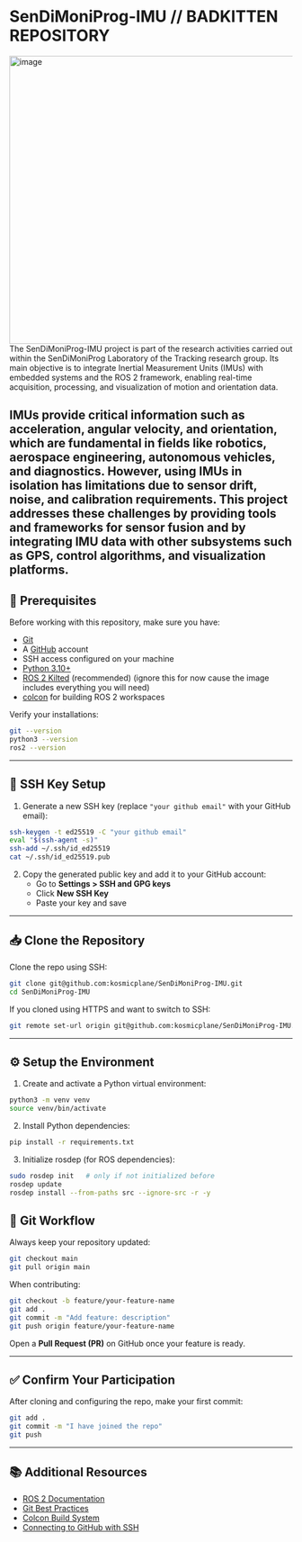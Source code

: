 # SenDiMoniProg-IMU // BADKITTEN REPOSITORY
<img width="512" height="512" alt="image" src="https://github.com/user-attachments/assets/aabb7e62-e121-4b79-8e83-67cf1d2e53d2" />
The SenDiMoniProg-IMU project is part of the research activities carried out within the SenDiMoniProg Laboratory of the Tracking research group. Its main objective is to integrate Inertial Measurement Units (IMUs) with embedded systems and the ROS 2 framework, enabling real-time acquisition, processing, and visualization of motion and orientation data.

IMUs provide critical information such as acceleration, angular velocity, and orientation, which are fundamental in fields like robotics, aerospace engineering, autonomous vehicles, and diagnostics. However, using IMUs in isolation has limitations due to sensor drift, noise, and calibration requirements. This project addresses these challenges by providing tools and frameworks for sensor fusion and by integrating IMU data with other subsystems such as GPS, control algorithms, and visualization platforms.
---

## 🚀 Prerequisites

Before working with this repository, make sure you have: 

- [Git](https://git-scm.com/)  
- A [GitHub](https://github.com/) account  
- SSH access configured on your machine  
- [Python 3.10+](https://www.python.org/downloads/)  
- [ROS 2 Kilted](https://docs.ros.org/en/kilted/Installation.html) (recommended) (ignore this for now cause the image includes everything you will need)
- [colcon](https://colcon.readthedocs.io/en/released/) for building ROS 2 workspaces  

Verify your installations:

```bash
git --version
python3 --version
ros2 --version
```

---

## 🔑 SSH Key Setup

1. Generate a new SSH key (replace `"your github email"` with your GitHub email):

```bash
ssh-keygen -t ed25519 -C "your github email"
eval "$(ssh-agent -s)"
ssh-add ~/.ssh/id_ed25519
cat ~/.ssh/id_ed25519.pub
```

2. Copy the generated public key and add it to your GitHub account:  
   - Go to **Settings > SSH and GPG keys**  
   - Click **New SSH Key**  
   - Paste your key and save

---

## 📥 Clone the Repository

Clone the repo using SSH:

```bash
git clone git@github.com:kosmicplane/SenDiMoniProg-IMU.git
cd SenDiMoniProg-IMU
```

If you cloned using HTTPS and want to switch to SSH:

```bash
git remote set-url origin git@github.com:kosmicplane/SenDiMoniProg-IMU.git
```

---

## ⚙️ Setup the Environment

1. Create and activate a Python virtual environment:

```bash
python3 -m venv venv
source venv/bin/activate
```

2. Install Python dependencies:

```bash
pip install -r requirements.txt
```

3. Initialize rosdep (for ROS dependencies):

```bash
sudo rosdep init   # only if not initialized before
rosdep update
rosdep install --from-paths src --ignore-src -r -y
```
## 📌 Git Workflow

Always keep your repository updated:

```bash
git checkout main
git pull origin main
```

When contributing:

```bash
git checkout -b feature/your-feature-name
git add .
git commit -m "Add feature: description"
git push origin feature/your-feature-name
```

Open a **Pull Request (PR)** on GitHub once your feature is ready.

---

## ✅ Confirm Your Participation

After cloning and configuring the repo, make your first commit:

```bash
git add .
git commit -m "I have joined the repo"
git push
```

---

## 📚 Additional Resources

- [ROS 2 Documentation](https://docs.ros.org/en/humble/)  
- [Git Best Practices](https://nvie.com/posts/a-successful-git-branching-model/)  
- [Colcon Build System](https://colcon.readthedocs.io/en/released/)  
- [Connecting to GitHub with SSH](https://docs.github.com/en/authentication/connecting-to-github-with-ssh)
